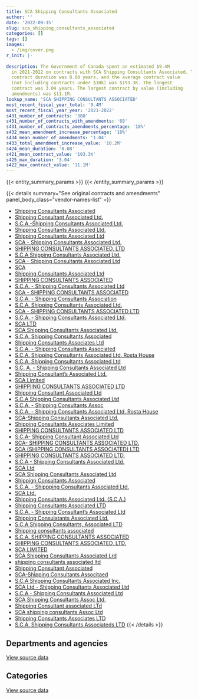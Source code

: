 ```yaml
---
title: SCA Shipping Consultants Associated
author: ''
date: '2022-09-15'
slug: sca_shipping_consultants_associated
categories: []
tags: []
images:
  - /img/cover.png
r_init: |-
  
description: The Government of Canada spent an estimated $9.4M
  in 2021-2022 on contracts with SCA Shipping Consultants Associated. The average
  contract duration was 0.08 years, and the average contract value
  (not including contracts under $10k) was $193.3K. The longest
  contract was 3.04 years. The largest contract by value (including
  amendments) was $11.1M.
lookup_name: 'SCA SHIPPING CONSULTANTS ASSOCIATED'
most_recent_fiscal_year_total: '9.4M'
most_recent_fiscal_year_year: '2021-2022'
s431_number_of_contracts: '380'
s431_number_of_contracts_with_amendments: '68'
s431_number_of_contracts_amendments_percentage: '18%'
s432_mean_amendment_increase_percentage: '18%'
s434_mean_number_of_amendments: '1.04'
s433_total_amendment_increase_value: '10.2M'
s424_mean_duration: '0.08'
s421_mean_contract_value: '193.3K'
s425_max_duration: '3.04'
s422_max_contract_value: '11.1M'
---
```


<script src="/rmarkdown-libs/htmlwidgets/htmlwidgets.js"></script>
<link href="/rmarkdown-libs/datatables-css/datatables-crosstalk.css" rel="stylesheet" />
<script src="/rmarkdown-libs/datatables-binding/datatables.js"></script>
<script src="/rmarkdown-libs/jquery/jquery-3.6.0.min.js"></script>
<link href="/rmarkdown-libs/dt-core-bootstrap/css/dataTables.bootstrap.min.css" rel="stylesheet" />
<link href="/rmarkdown-libs/dt-core-bootstrap/css/dataTables.bootstrap.extra.css" rel="stylesheet" />
<script src="/rmarkdown-libs/dt-core-bootstrap/js/jquery.dataTables.min.js"></script>
<script src="/rmarkdown-libs/dt-core-bootstrap/js/dataTables.bootstrap.min.js"></script>
<link href="/rmarkdown-libs/crosstalk/css/crosstalk.min.css" rel="stylesheet" />
<script src="/rmarkdown-libs/crosstalk/js/crosstalk.min.js"></script>
<script src="/rmarkdown-libs/htmlwidgets/htmlwidgets.js"></script>
<link href="/rmarkdown-libs/datatables-css/datatables-crosstalk.css" rel="stylesheet" />
<script src="/rmarkdown-libs/datatables-binding/datatables.js"></script>
<script src="/rmarkdown-libs/jquery/jquery-3.6.0.min.js"></script>
<link href="/rmarkdown-libs/dt-core-bootstrap/css/dataTables.bootstrap.min.css" rel="stylesheet" />
<link href="/rmarkdown-libs/dt-core-bootstrap/css/dataTables.bootstrap.extra.css" rel="stylesheet" />
<script src="/rmarkdown-libs/dt-core-bootstrap/js/jquery.dataTables.min.js"></script>
<script src="/rmarkdown-libs/dt-core-bootstrap/js/dataTables.bootstrap.min.js"></script>
<link href="/rmarkdown-libs/crosstalk/css/crosstalk.min.css" rel="stylesheet" />
<script src="/rmarkdown-libs/crosstalk/js/crosstalk.min.js"></script>

{{< entity_summary_params >}}
{{< /entity_summary_params >}}

{{< details summary="See original contracts and amendments" panel_body_class="vendor-names-list" >}}
- [Shipping Consultants Associated](https://search.open.canada.ca/en/ct/?sort=contract_value_f%20desc&page=1&search_text=%22Shipping%20Consultants%20Associated%22)
- [Shipping Consultant Associated Ltd.](https://search.open.canada.ca/en/ct/?sort=contract_value_f%20desc&page=1&search_text=%22Shipping%20Consultant%20Associated%20Ltd.%22)
- [S.C.A.-Shipping Consultants Associated Ltd.](https://search.open.canada.ca/en/ct/?sort=contract_value_f%20desc&page=1&search_text=%22S.C.A.-Shipping%20Consultants%20Associated%20Ltd.%22)
- [Shipping Consultants Associated Ltd.](https://search.open.canada.ca/en/ct/?sort=contract_value_f%20desc&page=1&search_text=%22Shipping%20Consultants%20Associated%20Ltd.%22)
- [Shipping Consultants Associated Ltd](https://search.open.canada.ca/en/ct/?sort=contract_value_f%20desc&page=1&search_text=%22Shipping%20Consultants%20Associated%20Ltd%22)
- [SCA - Shipping Consultants Associated Ltd.](https://search.open.canada.ca/en/ct/?sort=contract_value_f%20desc&page=1&search_text=%22SCA%20-%20Shipping%20Consultants%20Associated%20Ltd.%22)
- [SHIPPING CONSULTANTS ASSOCIATED, LTD](https://search.open.canada.ca/en/ct/?sort=contract_value_f%20desc&page=1&search_text=%22SHIPPING%20CONSULTANTS%20ASSOCIATED%2c%20LTD%22)
- [S.C.A Shipping Consultants Associated Ltd.](https://search.open.canada.ca/en/ct/?sort=contract_value_f%20desc&page=1&search_text=%22S.C.A%20Shipping%20Consultants%20Associated%20Ltd.%22)
- [SCA - Shipping Consultants Associated Ltd](https://search.open.canada.ca/en/ct/?sort=contract_value_f%20desc&page=1&search_text=%22SCA%20-%20Shipping%20Consultants%20Associated%20Ltd%22)
- [SCA](https://search.open.canada.ca/en/ct/?sort=contract_value_f%20desc&page=1&search_text=%22SCA%22)
- [Shipping Consultants Associated Ltd](https://search.open.canada.ca/en/ct/?sort=contract_value_f%20desc&page=1&search_text=%22Shipping%20Consultants%20Associated%20%20Ltd%22)
- [SHIPPING CONSULTANTS ASSOCIATED](https://search.open.canada.ca/en/ct/?sort=contract_value_f%20desc&page=1&search_text=%22SHIPPING%20CONSULTANTS%20ASSOCIATED%22)
- [S.C.A. - Shipping Consultants Associated Ltd](https://search.open.canada.ca/en/ct/?sort=contract_value_f%20desc&page=1&search_text=%22S.C.A.%20-%20Shipping%20Consultants%20Associated%20Ltd%22)
- [SCA - SHIPPING CONSULTANTS ASSOCIATED](https://search.open.canada.ca/en/ct/?sort=contract_value_f%20desc&page=1&search_text=%22SCA%20-%20SHIPPING%20CONSULTANTS%20ASSOCIATED%22)
- [S.C.A. - Shipping Consultants Association](https://search.open.canada.ca/en/ct/?sort=contract_value_f%20desc&page=1&search_text=%22S.C.A.%20-%20Shipping%20Consultants%20Association%22)
- [S.C.A. Shipping Consultants Associated Ltd.](https://search.open.canada.ca/en/ct/?sort=contract_value_f%20desc&page=1&search_text=%22S.C.A.%20Shipping%20Consultants%20Associated%20Ltd.%22)
- [SCA - SHIPPING CONSULTANTS ASSOCIATED LTD](https://search.open.canada.ca/en/ct/?sort=contract_value_f%20desc&page=1&search_text=%22SCA%20-%20SHIPPING%20CONSULTANTS%20ASSOCIATED%20LTD%22)
- [S.C.A. - Shipping Consultants Associated Ltd.](https://search.open.canada.ca/en/ct/?sort=contract_value_f%20desc&page=1&search_text=%22S.C.A.%20-%20Shipping%20Consultants%20Associated%20Ltd.%22)
- [SCA LTD](https://search.open.canada.ca/en/ct/?sort=contract_value_f%20desc&page=1&search_text=%22SCA%20LTD%22)
- [SCA Shipping Consultants Associated Ltd.](https://search.open.canada.ca/en/ct/?sort=contract_value_f%20desc&page=1&search_text=%22SCA%20Shipping%20Consultants%20Associated%20Ltd.%22)
- [S.C.A. Shipping Consultants Associated](https://search.open.canada.ca/en/ct/?sort=contract_value_f%20desc&page=1&search_text=%22S.C.A.%20Shipping%20Consultants%20Associated%22)
- [Shipping Consultants Associates Ltd](https://search.open.canada.ca/en/ct/?sort=contract_value_f%20desc&page=1&search_text=%22Shipping%20Consultants%20Associates%20Ltd%22)
- [S.C.A. - Shipping Consultants Associated](https://search.open.canada.ca/en/ct/?sort=contract_value_f%20desc&page=1&search_text=%22S.C.A.%20-%20Shipping%20Consultants%20Associated%22)
- [S.C.A. Shipping Consultants Associated Ltd. Rosta House](https://search.open.canada.ca/en/ct/?sort=contract_value_f%20desc&page=1&search_text=%22S.C.A.%20Shipping%20Consultants%20Associated%20Ltd.%20Rosta%20House%22)
- [S.C.A. Shipping Consultants Associated Ltd](https://search.open.canada.ca/en/ct/?sort=contract_value_f%20desc&page=1&search_text=%22S.C.A.%20Shipping%20Consultants%20Associated%20Ltd%22)
- [S.C. A. - Shipping Consultants Associated Ltd](https://search.open.canada.ca/en/ct/?sort=contract_value_f%20desc&page=1&search_text=%22S.C.%20A.%20-%20Shipping%20Consultants%20Associated%20Ltd%22)
- [Shipping Consultant’s Associated Ltd.](https://search.open.canada.ca/en/ct/?sort=contract_value_f%20desc&page=1&search_text=%22Shipping%20Consultant%27s%20Associated%20Ltd.%22)
- [SCA Limited](https://search.open.canada.ca/en/ct/?sort=contract_value_f%20desc&page=1&search_text=%22SCA%20Limited%22)
- [SHIPPIING CONSULTANTS ASSOCIATED LTD](https://search.open.canada.ca/en/ct/?sort=contract_value_f%20desc&page=1&search_text=%22SHIPPIING%20CONSULTANTS%20ASSOCIATED%20LTD%22)
- [Shipping Consultant Associated Ltd](https://search.open.canada.ca/en/ct/?sort=contract_value_f%20desc&page=1&search_text=%22Shipping%20Consultant%20Associated%20Ltd%22)
- [S.C.A Shipping Consultants Associated Ltd](https://search.open.canada.ca/en/ct/?sort=contract_value_f%20desc&page=1&search_text=%22S.C.A%20Shipping%20Consultants%20Associated%20Ltd%22)
- [S.C.A. - Shipping Consultants Assoc](https://search.open.canada.ca/en/ct/?sort=contract_value_f%20desc&page=1&search_text=%22S.C.A.%20-%20Shipping%20Consultants%20Assoc%22)
- [S.C.A. - Shipping Consultants Associated Ltd. Rosta House](https://search.open.canada.ca/en/ct/?sort=contract_value_f%20desc&page=1&search_text=%22S.C.A.%20-%20Shipping%20Consultants%20Associated%20Ltd.%20Rosta%20House%22)
- [SCA-Shipping Consultants Associated Ltd.](https://search.open.canada.ca/en/ct/?sort=contract_value_f%20desc&page=1&search_text=%22SCA-Shipping%20Consultants%20Associated%20Ltd.%22)
- [Shipping Consultants Associates Limited](https://search.open.canada.ca/en/ct/?sort=contract_value_f%20desc&page=1&search_text=%22Shipping%20Consultants%20Associates%20Limited%22)
- [SHIPPING CONSULTANTS ASSOCIATED LTD](https://search.open.canada.ca/en/ct/?sort=contract_value_f%20desc&page=1&search_text=%22SHIPPING%20CONSULTANTS%20ASSOCIATED%20LTD%22)
- [S.C.A- Shipping Consultant Associated Ltd](https://search.open.canada.ca/en/ct/?sort=contract_value_f%20desc&page=1&search_text=%22S.C.A-%20Shipping%20Consultant%20Associated%20Ltd%22)
- [SCA- SHIPPING CONSULTANTS ASSOCIATED LTD.](https://search.open.canada.ca/en/ct/?sort=contract_value_f%20desc&page=1&search_text=%22SCA-%20SHIPPING%20CONSULTANTS%20ASSOCIATED%20LTD.%22)
- [SCA (SHIPPING CONSULTANTS ASSOCIATED) LTD](https://search.open.canada.ca/en/ct/?sort=contract_value_f%20desc&page=1&search_text=%22SCA%20%28SHIPPING%20CONSULTANTS%20ASSOCIATED%29%20LTD%22)
- [SHIPPING CONSULTANTS ASSOCIATED LTD.](https://search.open.canada.ca/en/ct/?sort=contract_value_f%20desc&page=1&search_text=%22SHIPPING%20CONSULTANTS%20ASSOCIATED%20LTD.%22)
- [S.C.A - Shipping Consultants Associated Ltd.](https://search.open.canada.ca/en/ct/?sort=contract_value_f%20desc&page=1&search_text=%22S.C.A%20-%20Shipping%20Consultants%20Associated%20Ltd.%22)
- [SCA Ltd](https://search.open.canada.ca/en/ct/?sort=contract_value_f%20desc&page=1&search_text=%22SCA%20Ltd%22)
- [SCA Shipping Consultants Associated Ltd](https://search.open.canada.ca/en/ct/?sort=contract_value_f%20desc&page=1&search_text=%22SCA%20Shipping%20Consultants%20Associated%20Ltd%22)
- [Shippign Consultants Associated](https://search.open.canada.ca/en/ct/?sort=contract_value_f%20desc&page=1&search_text=%22Shippign%20Consultants%20Associated%22)
- [S.C.A. - Shippping Consultants Associated Ltd.](https://search.open.canada.ca/en/ct/?sort=contract_value_f%20desc&page=1&search_text=%22S.C.A.%20-%20Shippping%20Consultants%20Associated%20Ltd.%22)
- [SCA Ltd.](https://search.open.canada.ca/en/ct/?sort=contract_value_f%20desc&page=1&search_text=%22SCA%20Ltd.%22)
- [Shipping Consultants Associated Ltd. (S.C.A.)](https://search.open.canada.ca/en/ct/?sort=contract_value_f%20desc&page=1&search_text=%22Shipping%20Consultants%20Associated%20Ltd.%20%28S.C.A.%29%22)
- [Shipping Consultants Associated LTD](https://search.open.canada.ca/en/ct/?sort=contract_value_f%20desc&page=1&search_text=%22Shipping%20Consultants%20Associated%20LTD%22)
- [S.C.A. - Shipping Consultant’s Associated Ltd](https://search.open.canada.ca/en/ct/?sort=contract_value_f%20desc&page=1&search_text=%22S.C.A.%20-%20Shipping%20Consultant%27s%20Associated%20Ltd%22)
- [Shipping Consulatants Associated Ltd.](https://search.open.canada.ca/en/ct/?sort=contract_value_f%20desc&page=1&search_text=%22Shipping%20Consulatants%20Associated%20Ltd.%22)
- [S.C.A Shipping Consultants, Associated LTD](https://search.open.canada.ca/en/ct/?sort=contract_value_f%20desc&page=1&search_text=%22S.C.A%20Shipping%20Consultants%2c%20Associated%20LTD%22)
- [Shipping consultants associated](https://search.open.canada.ca/en/ct/?sort=contract_value_f%20desc&page=1&search_text=%22Shipping%20consultants%20associated%22)
- [S.C.A. SHIPPING CONSULTANTS ASSOCIATED](https://search.open.canada.ca/en/ct/?sort=contract_value_f%20desc&page=1&search_text=%22S.C.A.%20SHIPPING%20CONSULTANTS%20ASSOCIATED%22)
- [SHIPPING CONSULTANTS ASSOCIATED, LTD.](https://search.open.canada.ca/en/ct/?sort=contract_value_f%20desc&page=1&search_text=%22SHIPPING%20CONSULTANTS%20ASSOCIATED%2c%20LTD.%22)
- [SCA LIMITED](https://search.open.canada.ca/en/ct/?sort=contract_value_f%20desc&page=1&search_text=%22SCA%20LIMITED%22)
- [SCA Shipping Consultants Associated Lrd](https://search.open.canada.ca/en/ct/?sort=contract_value_f%20desc&page=1&search_text=%22SCA%20Shipping%20Consultants%20Associated%20Lrd%22)
- [shipping consultants associated ltd](https://search.open.canada.ca/en/ct/?sort=contract_value_f%20desc&page=1&search_text=%22shipping%20consultants%20associated%20ltd%22)
- [Shipping Consultant Associated](https://search.open.canada.ca/en/ct/?sort=contract_value_f%20desc&page=1&search_text=%22Shipping%20Consultant%20Associated%22)
- [SCA-Shipping Consultants Associtaed](https://search.open.canada.ca/en/ct/?sort=contract_value_f%20desc&page=1&search_text=%22SCA-Shipping%20Consultants%20Associtaed%22)
- [S.C.A Shipping Consultants Associated Inc.](https://search.open.canada.ca/en/ct/?sort=contract_value_f%20desc&page=1&search_text=%22S.C.A%20Shipping%20Consultants%20Associated%20Inc.%22)
- [SCA Ltd - Shipping Consultants Associated Ltd](https://search.open.canada.ca/en/ct/?sort=contract_value_f%20desc&page=1&search_text=%22SCA%20Ltd%20-%20Shipping%20Consultants%20Associated%20Ltd%22)
- [S.C.A - Shipping Consultants Associated Ltd](https://search.open.canada.ca/en/ct/?sort=contract_value_f%20desc&page=1&search_text=%22S.C.A%20-%20Shipping%20Consultants%20Associated%20Ltd%22)
- [SCA Shipping Consultants Assoc Ltd.](https://search.open.canada.ca/en/ct/?sort=contract_value_f%20desc&page=1&search_text=%22SCA%20Shipping%20Consultants%20Assoc%20Ltd.%22)
- [Shipping Consultant associated LTd](https://search.open.canada.ca/en/ct/?sort=contract_value_f%20desc&page=1&search_text=%22Shipping%20Consultant%20associated%20LTd%22)
- [SCA shipping consultants Assoc Ltd](https://search.open.canada.ca/en/ct/?sort=contract_value_f%20desc&page=1&search_text=%22SCA%20%20shipping%20consultants%20Assoc%20Ltd%22)
- [Shipping Consultants Associates LTD](https://search.open.canada.ca/en/ct/?sort=contract_value_f%20desc&page=1&search_text=%22Shipping%20Consultants%20Associates%20LTD%22)
- [S.C.A. Shipping Consultants Associateds LTD](https://search.open.canada.ca/en/ct/?sort=contract_value_f%20desc&page=1&search_text=%22S.C.A.%20Shipping%20Consultants%20Associateds%20LTD%22)
{{< /details >}}

## Departments and agencies

<div id="htmlwidget-1" style="width:100%;height:auto;" class="datatables html-widget"></div>
<script type="application/json" data-for="htmlwidget-1">{"x":{"style":"bootstrap","filter":"none","vertical":false,"data":[["<a href=\"/departments/dfo-mpo/\">Fisheries and Oceans Canada<\/a>","<a href=\"/departments/dnd-mdn/\">National Defence<\/a>","<a href=\"/departments/pch/\">Canadian Heritage<\/a>"],[null,27419799.7,null],[242363.3,23786040.65,null],[null,2167576.18,90330.99],[null,9329738.81,110203.81]],"container":"<table class=\"table table-striped table-hover row-border order-column display\">\n  <thead>\n    <tr>\n      <th>Department<\/th>\n      <th>2018-2019<\/th>\n      <th>2019-2020<\/th>\n      <th>2020-2021<\/th>\n      <th>2021-2022<\/th>\n    <\/tr>\n  <\/thead>\n<\/table>","options":{"order":[[4,"desc"]],"pageLength":10,"autoWidth":true,"columnDefs":[{"targets":1,"render":"function(data, type, row, meta) {\n    return type !== 'display' ? data : DTWidget.formatCurrency(data, \"$\", 2, 3, \",\", \".\", true, null);\n  }"},{"targets":2,"render":"function(data, type, row, meta) {\n    return type !== 'display' ? data : DTWidget.formatCurrency(data, \"$\", 2, 3, \",\", \".\", true, null);\n  }"},{"targets":3,"render":"function(data, type, row, meta) {\n    return type !== 'display' ? data : DTWidget.formatCurrency(data, \"$\", 2, 3, \",\", \".\", true, null);\n  }"},{"targets":4,"render":"function(data, type, row, meta) {\n    return type !== 'display' ? data : DTWidget.formatCurrency(data, \"$\", 2, 3, \",\", \".\", true, null);\n  }"},{"width":"16%","targets":[1,2,3,4]},{"className":"dt-right","targets":[1,2,3,4]}],"orderClasses":false}},"evals":["options.columnDefs.0.render","options.columnDefs.1.render","options.columnDefs.2.render","options.columnDefs.3.render"],"jsHooks":[]}</script>
<p class="text-right">
<a href="https://github.com/GoC-Spending/contracts-data/tree/main/data/out/vendors/sca_shipping_consultants_associated/summary_by_fiscal_year_by_department.csv" class="source-data-link btn btn-link">View source data</a>
</p>

## Categories

<div id="htmlwidget-2" style="width:100%;height:auto;" class="datatables html-widget"></div>
<script type="application/json" data-for="htmlwidget-2">{"x":{"style":"bootstrap","filter":"none","vertical":false,"data":[["<a href=\"/categories/other/\">(Other)<\/a>","<a href=\"/categories/facilities_and_construction/\">Facilities and construction<\/a>","<a href=\"/categories/office_management/\">Office management<\/a>","<a href=\"/categories/defence/\">Defence<\/a>","<a href=\"/categories/professional_services/\">Professional services<\/a>","<a href=\"/categories/information_technology/\">Information technology<\/a>","<a href=\"/categories/transportation_and_logistics/\">Transportation and logistics<\/a>","<a href=\"/categories/industrial_products_and_services/\">Industrial products and services<\/a>"],[null,1038597.21,35908.85,21922317.71,4072623.27,null,null,350352.66],[869187.23,178904.91,257871.39,20568396.09,1987578.45,32348.55,134117.33,null],[null,379489.64,114403.77,548642.63,1007210.05,null,null,208161.08],[null,67128.21,37027.45,4992611.11,4343175.85,null,null,null]],"container":"<table class=\"table table-striped table-hover row-border order-column display\">\n  <thead>\n    <tr>\n      <th>Category<\/th>\n      <th>2018-2019<\/th>\n      <th>2019-2020<\/th>\n      <th>2020-2021<\/th>\n      <th>2021-2022<\/th>\n    <\/tr>\n  <\/thead>\n<\/table>","options":{"order":[[4,"desc"]],"dom":"t","pageLength":30,"autoWidth":true,"columnDefs":[{"targets":1,"render":"function(data, type, row, meta) {\n    return type !== 'display' ? data : DTWidget.formatCurrency(data, \"$\", 2, 3, \",\", \".\", true, null);\n  }"},{"targets":2,"render":"function(data, type, row, meta) {\n    return type !== 'display' ? data : DTWidget.formatCurrency(data, \"$\", 2, 3, \",\", \".\", true, null);\n  }"},{"targets":3,"render":"function(data, type, row, meta) {\n    return type !== 'display' ? data : DTWidget.formatCurrency(data, \"$\", 2, 3, \",\", \".\", true, null);\n  }"},{"targets":4,"render":"function(data, type, row, meta) {\n    return type !== 'display' ? data : DTWidget.formatCurrency(data, \"$\", 2, 3, \",\", \".\", true, null);\n  }"},{"width":"16%","targets":[1,2,3,4]},{"className":"dt-right","targets":[1,2,3,4]}],"orderClasses":false,"lengthMenu":[10,25,30,50,100]}},"evals":["options.columnDefs.0.render","options.columnDefs.1.render","options.columnDefs.2.render","options.columnDefs.3.render"],"jsHooks":[]}</script>
<p class="text-right">
<a href="https://github.com/GoC-Spending/contracts-data/tree/main/data/out/vendors/sca_shipping_consultants_associated/summary_by_fiscal_year_by_category.csv" class="source-data-link btn btn-link">View source data</a>
</p>
